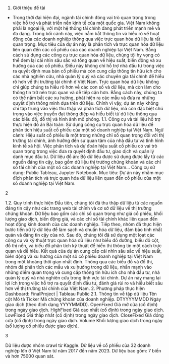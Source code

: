 1. Giới thiệu đề tài

- Trong thời đại hiện đại, ngành tài chính đóng vai trò quan trọng trong việc hỗ trợ
và phát triển nền kinh tế của một quốc gia. Việt Nam không phải là ngoại lệ, với một hệ
thống tài chính đang phát triển mạnh mẽ và đa dạng. Trong bối cảnh này, việc nắm bắt
thông tin và hiểu rõ về hoạt động của các doanh nghiệp thông qua việc trực quan hóa dữ
liệu là rất quan trọng.
Mục tiêu của dự án này là phân tích và trực quan hóa dữ liệu liên quan đến các
cổ phiếu của các doanh nghiệp tại Việt Nam. Bằng cách sử dụng các công cụ trực quan
hóa dữ liệu, chúng tôi hy vọng có thể đem lại cái nhìn sâu sắc và tổng quan về hiệu suất,
biến động và xu hướng của các cổ phiếu. Điều này không chỉ hỗ trợ nhà đầu tư trong
việc ra quyết định mua bán cổ phiếu mà còn cung cấp thông tin hữu ích cho các nhà
nghiên cứu, nhà quản lý quỹ và các chuyên gia tài chính để hiểu rõ hơn về thị trường tài
chính ở Việt Nam.
Trực quan hóa dữ liệu không chỉ giúp chúng ta hiểu rõ hơn về các con số và dữ
liệu, mà còn làm cho thông tin trở nên trực quan và dễ tiếp cận hơn. Bằng cách này,
chúng ta có thể nắm bắt các xu hướng, phát hiện ra các mẫu và đưa ra những quyết định
thông minh dựa trên dữ liệu. Chính vì vậy, dự án này không chỉ tập trung vào việc thu
thập và phân tích dữ liệu, mà còn đặc biệt chú trọng vào việc truyền đạt thông điệp và
hiểu biết từ dữ liệu thông qua các biểu đồ, đồ thị và hình ảnh mô phỏng.
1.1. Công cụ và tài liệu hỗ trợ thực hiện đồ án
Bài toán: Sử dụng công cụ trực quan hóa dữ liệu để phân tích hiệu suất cổ phiếu
của một số doanh nghiệp tại Việt Nam.
Ngữ cảnh: Hiệu suất cổ phiếu là một trong những chỉ số quan trọng đối với thị
trường tài chính, ảnh hưởng đến sự quan tâm của nhà đầu tư và tình hình kinh tế xã hội.
Việc phân tích và dự đoán hiệu suất cổ phiếu có vai trò quan trọng trong việc đưa ra
quyết định đầu tư, giao dịch và quản lý danh mục đầu tư.
Dữ liệu đồ án: Bộ dữ liệu được sử dụng được lấy từ các nguồn đáng tin cậy, bao
gồm dữ liệu thị trường chứng khoán và các chỉ số tài chính của một số các doanh nghiệp
tại Việt Nam...
Công cụ sử dụng: Public Tableau, Jupyter Notebook.
Mục tiêu: Dự án này nhằm mục đích phân tích và trực quan hóa dữ liệu liên quan
đến cổ phiếu của một số doanh nghiệp tại Việt Nam.

2

1.2. Quy trình thực hiện
Đầu tiên, chúng tôi đã thu thập dữ liệu từ các nguồn đáng tin cậy như các trang
web tài chính và cơ sở dữ liệu về thị trường chứng khoán. Dữ liệu bao gồm các chỉ số
quan trọng như giá cổ phiếu, khối lượng giao dịch, biến động giá, và các chỉ số tài chính
khác liên quan đến hoạt động kinh doanh của các doanh nghiệp.
Tiếp theo, nhóm đã thực hiện bước tiền xử lý dữ liệu để làm sạch và chuẩn hóa
dữ liệu, đảm bảo tính nhất quán và đáng tin cậy của nó. Sau đó, chúng tôi đã sử dụng
một loạt các công cụ và kỹ thuật trực quan hóa dữ liệu như biểu đồ đường, biểu đồ cột,
đồ thị nến, và biểu đồ phân tích kỹ thuật để hiển thị thông tin một cách trực quan và dễ
hiểu.
Kết quả của dự án cung cấp cái nhìn sâu sắc về hiệu suất, biến động và xu hướng
của một số cổ phiếu doanh nghiệp tại Việt Nam trong một khoảng thời gian nhất định.
Thông qua các biểu đồ và đồ thị, nhóm đã phân tích các mẫu và xu hướng trong dữ liệu,
nhấn mạnh vào những điểm quan trọng và cung cấp thông tin hữu ích cho nhà đầu tư,
nhà quản lý quỹ và nhà nghiên cứu trong lĩnh vực tài chính. Dự án này mang lại lợi ích
trong việc hỗ trợ ra quyết định đầu tư, đánh giá rủi ro và hiểu biết sâu hơn về thị trường
tài chính của Việt Nam.
2. Phương pháp thực hiện
Dashboard: FinalProject | Tableau Public
2.1. Thông tin về tập dữ liệu
Tên cột Mô tả
Ticker Mã chứng khoán của doanh nghiệp.
DTYYYYMMDD Ngày giao dịch (theo định dạng YYYYMMDD).
OpenFixed Giá mở cửa (cố định) trong ngày giao dịch.
HighFixed Giá cao nhất (cố định) trong ngày giao dịch.
LowFixed Giá thấp nhất (cố định) trong ngày giao dịch.
CloseFixed Giá đóng cửa (cố định) trong ngày giao dịch.
Volume Khối lượng giao dịch trong ngày (số lượng cổ phiếu được giao dịch).

3

Dữ liệu được nhóm crawl từ Kaggle. Dữ liệu về cổ phiếu của 32 doanh nghiệp lớn ở
Việt Nam từ năm 2017 đến năm 2023. Dữ liệu bao gồm: 7 biến và hơn 75000 quan sát.
